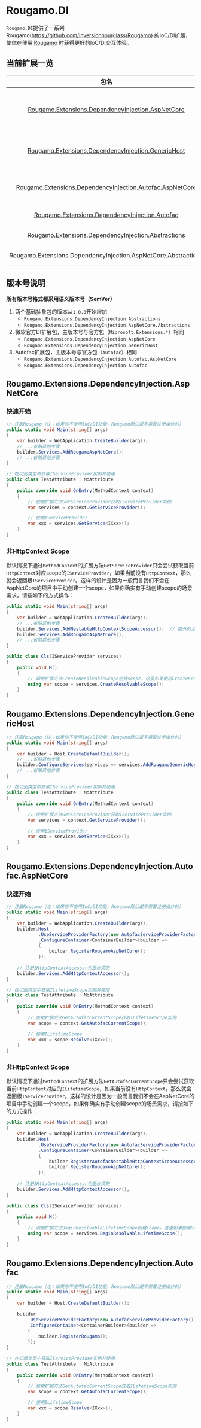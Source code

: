 # Rougamo.DI

`Rougamo.DI`提供了一系列 Rougamo(https://github.com/inversionhourglass/Rougamo) 的IoC/DI扩展，使你在使用 [Rougamo](https://github.com/inversionhourglass/Rougamo) 时获得更好的IoC/DI交互体验。

## 当前扩展一览

|                                                  包名                                                               |                                          用途                                         |
|:-------------------------------------------------------------------------------------------------------------------:|:-------------------------------------------------------------------------------------|
| [Rougamo.Extensions.DependencyInjection.AspNetCore](#rougamoextensionsdependencyinjectionaspnetcore)                | 使用官方`DependencyInjection`，结合当前`HttpContext`，返回正确scope的`IServiceProvider` |
| [Rougamo.Extensions.DependencyInjection.GenericHost](#rougamoextensionsdependencyinjectiongenerichost)              | 使用官方`DependencyInjection`，适用于非AspNetCore的Generic Host项目                     |
| [Rougamo.Extensions.DependencyInjection.Autofac.AspNetCore](#rougamoextensionsdependencyinjectionautofacaspnetcore) | 使用`Autofac`，结合当前`HttpContext`，返回正确scope的`ILifetimeScope`                   |
| [Rougamo.Extensions.DependencyInjection.Autofac](#rougamoextensionsdependencyinjectionautofac)                      | 使用`Autofac`，适用于非AspNetCore项目                                                  |
| Rougamo.Extensions.DependencyInjection.Abstractions                                                                 | 所有其他包的基础抽象包                                                                  |
| Rougamo.Extensions.DependencyInjection.AspNetCore.Abstractions                                                      | 所有AspNetCore相关包的基础抽象包                                                        |

## 版本号说明

**所有版本号格式都采用语义版本号（SemVer）**

1. 两个基础抽象包的版本从`1.0.0`开始增加
    - `Rougamo.Extensions.DependencyInjection.Abstractions`
    - `Rougamo.Extensions.DependencyInjection.AspNetCore.Abstractions`
2. 微软官方DI扩展包，主版本号与官方包（`Microsoft.Extensions.*`）相同
    - `Rougamo.Extensions.DependencyInjection.AspNetCore`
    - `Rougamo.Extensions.DependencyInjection.GenericHost`
3. Autofac扩展包，主版本号与官方包（`Autofac`）相同
    - `Rougamo.Extensions.DependencyInjection.Autofac.AspNetCore`
    - `Rougamo.Extensions.DependencyInjection.Autofac`

## Rougamo.Extensions.DependencyInjection.AspNetCore

### 快速开始

```csharp
// 注册Rougamo（注：如果你不使用IoC/DI功能，Rougamo默认是不需要注册操作的）
public static void Main(string[] args)
{
    var builder = WebApplication.CreateBuilder(args);
    // ...省略其他步骤
    builder.Services.AddRougamoAspNetCore();
    // ...省略其他步骤
}

// 在切面类型中获取IServiceProvider实例并使用
public class TestAttribute : MoAttribute
{
    public override void OnEntry(MethodContext context)
    {
        // 使用扩展方法GetServiceProvider获取IServiceProvider实例
        var services = context.GetServiceProvider();

        // 使用IServiceProvider
        var xxx = services.GetService<IXxx>();
    }
}
```

### 非HttpContext Scope

默认情况下通过`MethodContext`的扩展方法`GetServiceProvider`只会尝试获取当前`HttpContext`对应scope的`IServiceProvider`，如果当前没有`HttpContext`，那么就会返回根`IServiceProvider`。这样的设计是因为一般而言我们不会在AspNetCore的项目中手动创建一个scope，如果你确实有手动创建scope的场景需求，请按如下的方式操作：

```csharp
public static void Main(string[] args)
{
    var builder = WebApplication.CreateBuilder(args);
    // ...省略其他步骤
    builder.Services.AddNestableHttpContextScopeAccessor();  // 额外的注册步骤
    builder.Services.AddRougamoAspNetCore();
    // ...省略其他步骤
}

public class Cls(IServiceProvider services)
{
    public void M()
    {
        // 调用扩展方法CreateResolvableScope创建scope，这里如果使用CreateScope来创建，那么这个scope将无法在切面类型中获取到
        using var scope = services.CreateResolvableScope();
    }
}
```

## Rougamo.Extensions.DependencyInjection.GenericHost

```csharp
// 注册Rougamo（注：如果你不使用IoC/DI功能，Rougamo默认是不需要注册操作的）
public static void Main(string[] args)
{
    var builder = Host.CreateDefaultBuilder();
    // ...省略其他步骤
    builder.ConfigureServices(services => services.AddRougamoGenericHost());
    // ...省略其他步骤
}

// 在切面类型中获取IServiceProvider实例并使用
public class TestAttribute : MoAttribute
{
    public override void OnEntry(MethodContext context)
    {
        // 使用扩展方法GetServiceProvider获取IServiceProvider实例
        var services = context.GetServiceProvider();

        // 使用IServiceProvider
        var xxx = services.GetService<IXxx>();
    }
}
```

## Rougamo.Extensions.DependencyInjection.Autofac.AspNetCore

### 快速开始

```csharp
// 注册Rougamo（注：如果你不使用IoC/DI功能，Rougamo默认是不需要注册操作的）
public static void Main(string[] args)
{
    var builder = WebApplication.CreateBuilder(args);
    builder.Host
            .UseServiceProviderFactory(new AutofacServiceProviderFactory())
            .ConfigureContainer<ContainerBuilder>(builder =>
            {
                builder.RegisterRougamoAspNetCore();
            });
    
    // 注册IHttpContextAccessor也是必须的
    builder.Services.AddHttpContextAccessor();
}

// 在切面类型中获取ILifetimeScope实例并使用
public class TestAttribute : MoAttribute
{
    public override void OnEntry(MethodContext context)
    {
        // 使用扩展方法GetAutofacCurrentScope获取ILifetimeScope实例
        var scope = context.GetAutofacCurrentScope();

        // 使用ILifetimeScope
        var xxx = scope.Resolve<IXxx>();
    }
}
```

### 非HttpContext Scope

默认情况下通过`MethodContext`的扩展方法`GetAutofacCurrentScope`只会尝试获取当前`HttpContext`对应的`ILifetimeScope`，如果当前没有`HttpContext`，那么就会返回根`IServiceProvider`。这样的设计是因为一般而言我们不会在AspNetCore的项目中手动创建一个scope，如果你确实有手动创建scope的场景需求，请按如下的方式操作：

```csharp
public static void Main(string[] args)
{
    var builder = WebApplication.CreateBuilder(args);
    builder.Host
            .UseServiceProviderFactory(new AutofacServiceProviderFactory())
            .ConfigureContainer<ContainerBuilder>(builder =>
            {
                builder.RegisterAutofacNestableHttpContextScopeAccessor(); // 额外的注册步骤
                builder.RegisterRougamoAspNetCore();
            });
    
    // 注册IHttpContextAccessor也是必须的
    builder.Services.AddHttpContextAccessor();
}

public class Cls(IServiceProvider services)
{
    public void M()
    {
        // 调用扩展方法BeginResolvableLifetimeScope创建scope，这里如果使用BeginLifetimeScope来创建，那么这个scope将无法在切面类型中获取到
        using var scope = services.BeginResolvableLifetimeScope();
    }
}
```

## Rougamo.Extensions.DependencyInjection.Autofac

```csharp
// 注册Rougamo（注：如果你不使用IoC/DI功能，Rougamo默认是不需要注册操作的）
public static void Main(string[] args)
{
    var builder = Host.CreateDefaultBuilder();
    
    builder
        .UseServiceProviderFactory(new AutofacServiceProviderFactory())
        .ConfigureContainer<ContainerBuilder>(builder =>
        {
            builder.RegisterRougamo();
        });
}

// 在切面类型中获取IServiceProvider实例并使用
public class TestAttribute : MoAttribute
{
    public override void OnEntry(MethodContext context)
    {
        // 使用扩展方法GetAutofacCurrentScope获取ILifetimeScope实例
        var scope = context.GetAutofacCurrentScope();

        // 使用ILifetimeScope
        var xxx = scope.Resolve<IXxx>();
    }
}
```
